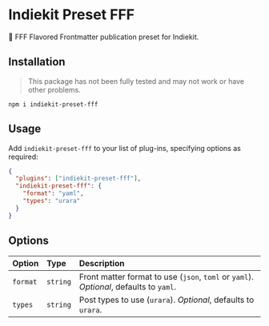 # Indiekit Preset **FFF**

🌟 FFF Flavored Frontmatter publication preset for Indiekit.

## Installation

> This package has not been fully tested and may not work or have other problems.

`npm i indiekit-preset-fff`

## Usage

Add `indiekit-preset-fff` to your list of plug-ins, specifying options as required:

```json
{
  "plugins": ["indiekit-preset-fff"],
  "indiekit-preset-fff": {
    "format": "yaml",
    "types": "urara"
  }
}
```

## Options

| Option   | Type     | Description                                                                            |
| :------- | :------- | :------------------------------------------------------------------------------------- |
| `format` | `string` | Front matter format to use (`json`, `toml` or `yaml`). _Optional_, defaults to `yaml`. |
| `types`  | `string` | Post types to use (`urara`). _Optional_, defaults to `urara`.                          |
